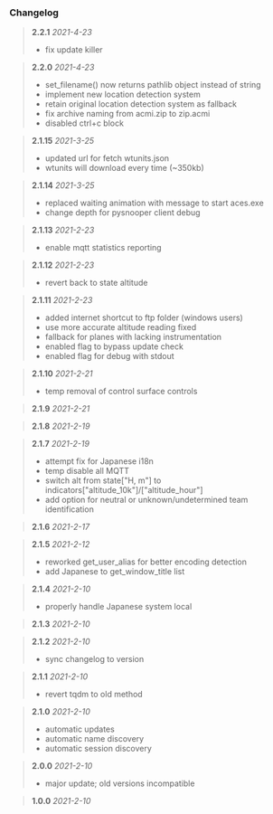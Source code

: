 ### Changelog

> **2.2.1**  *2021-4-23*
> - fix update killer

> **2.2.0**  *2021-4-23*
> - set_filename() now returns pathlib object instead of string
> - implement new location detection system
> - retain original location detection system as fallback
> - fix archive naming from acmi.zip to zip.acmi
> - disabled ctrl+c block

> **2.1.15**  *2021-3-25*
> - updated url for fetch wtunits.json
> - wtunits will download every time (~350kb)

> **2.1.14**  *2021-3-25*
> - replaced waiting animation with message to start aces.exe
> - change depth for pysnooper client debug

> **2.1.13**  *2021-2-23*
> - enable mqtt statistics reporting

> **2.1.12**  *2021-2-23*
> - revert back to state altitude

> **2.1.11**  *2021-2-23*
> - added internet shortcut to ftp folder (windows users)
> - use more accurate altitude reading fixed
> - fallback for planes with lacking instrumentation
> - enabled flag to bypass update check
> - enabled flag for debug with stdout

> **2.1.10**  *2021-2-21*
> - temp removal of control surface controls

> **2.1.9**  *2021-2-21*

> **2.1.8**  *2021-2-19*

> **2.1.7**  *2021-2-19*
> - attempt fix for Japanese i18n
> - temp disable all MQTT
> - switch alt from state["H, m"] to indicators["altitude_10k"]/["altitude_hour"]
> - add option for neutral or unknown/undetermined team identification

> **2.1.6**  *2021-2-17*

> **2.1.5**  *2021-2-12*
> - reworked get_user_alias for better encoding detection
> - add Japanese to get_window_title list

> **2.1.4**  *2021-2-10*
> - properly handle Japanese system local

> **2.1.3**  *2021-2-10*

> **2.1.2**  *2021-2-10*
> - sync changelog to version

> **2.1.1**  *2021-2-10*
> - revert tqdm to old method

> **2.1.0**  *2021-2-10*
> - automatic updates
> - automatic name discovery
> - automatic session discovery

> **2.0.0**  *2021-2-10*
> - major update; old versions incompatible

> **1.0.0**  *2021-2-10*
